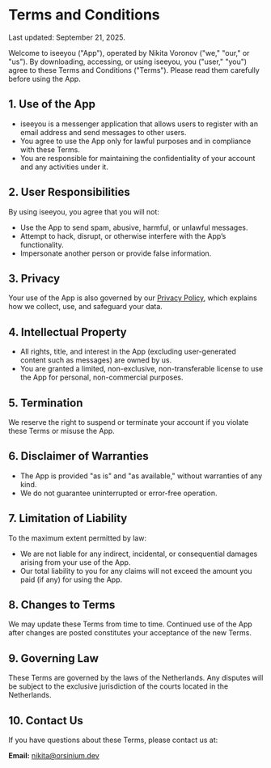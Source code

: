# Terms and Conditions

Last updated: September 21, 2025.

Welcome to iseeyou ("App"), operated by Nikita Voronov ("we," "our," or "us"). By downloading, accessing, or using iseeyou, you ("user," "you") agree to these Terms and Conditions ("Terms"). Please read them carefully before using the App.

## 1. Use of the App

* iseeyou is a messenger application that allows users to register with an email address and send messages to other users.
* You agree to use the App only for lawful purposes and in compliance with these Terms.
* You are responsible for maintaining the confidentiality of your account and any activities under it.

## 2. User Responsibilities

By using iseeyou, you agree that you will not:

* Use the App to send spam, abusive, harmful, or unlawful messages.
* Attempt to hack, disrupt, or otherwise interfere with the App’s functionality.
* Impersonate another person or provide false information.

## 3. Privacy

Your use of the App is also governed by our [Privacy Policy](https://iseeyou.orsinium.dev/privacy-policy), which explains how we collect, use, and safeguard your data.

## 4. Intellectual Property

* All rights, title, and interest in the App (excluding user-generated content such as messages) are owned by us.
* You are granted a limited, non-exclusive, non-transferable license to use the App for personal, non-commercial purposes.

## 5. Termination

We reserve the right to suspend or terminate your account if you violate these Terms or misuse the App.

## 6. Disclaimer of Warranties

* The App is provided "as is" and "as available," without warranties of any kind.
* We do not guarantee uninterrupted or error-free operation.

## 7. Limitation of Liability

To the maximum extent permitted by law:

* We are not liable for any indirect, incidental, or consequential damages arising from your use of the App.
* Our total liability to you for any claims will not exceed the amount you paid (if any) for using the App.

## 8. Changes to Terms

We may update these Terms from time to time. Continued use of the App after changes are posted constitutes your acceptance of the new Terms.

## 9. Governing Law

These Terms are governed by the laws of the Netherlands. Any disputes will be subject to the exclusive jurisdiction of the courts located in the Netherlands.

## 10. Contact Us

If you have questions about these Terms, please contact us at:

**Email:** [nikita@orsinium.dev](mailto:nikita@orsinium.dev)
